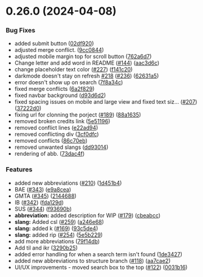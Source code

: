 # 0.26.0 (2024-04-08)


### Bug Fixes

* added submit button ([02df920](https://github.com/yanarex/Abbreve/commit/02df9204cd353cc16dcf636355e5d198d1e54e0b))
* adjusted merge conflict. ([9cc0844](https://github.com/yanarex/Abbreve/commit/9cc0844980140aee9f2a49c06cf7b93677becd59))
* adjusted mobile margin top for scroll button ([762a6d7](https://github.com/yanarex/Abbreve/commit/762a6d7012df32f7ceb2bf237ebd4edd5e1962f6))
* Change letter and add word in README ([#144](https://github.com/yanarex/Abbreve/issues/144)) ([aac3d6c](https://github.com/yanarex/Abbreve/commit/aac3d6c6533044dfc8d82d7c4a945a7c8c1f042f))
* change placeholder text color ([#227](https://github.com/yanarex/Abbreve/issues/227)) ([f141c20](https://github.com/yanarex/Abbreve/commit/f141c2008032f88473a87917a5c205a95ede87b3))
* darkmode doesn't stay on refresh [#218](https://github.com/yanarex/Abbreve/issues/218) ([#236](https://github.com/yanarex/Abbreve/issues/236)) ([62631a5](https://github.com/yanarex/Abbreve/commit/62631a539271c5673f97519bed1d905ccfc2daf7))
* error doesn't show up on search ([7f8a34c](https://github.com/yanarex/Abbreve/commit/7f8a34c0955494defdb69494bc05dc534e41c89c))
* fixed merge conflicts ([6a2f829](https://github.com/yanarex/Abbreve/commit/6a2f829cb42c7bab01f27218b777d8f0fb4adc53))
* fixed navbar background ([d93d6d2](https://github.com/yanarex/Abbreve/commit/d93d6d27a568c001f178c5011c805fa0d2b18142))
* fixed spacing issues on mobile and large view and fixed text siz… ([#207](https://github.com/yanarex/Abbreve/issues/207)) ([37222d0](https://github.com/yanarex/Abbreve/commit/37222d053fa7aa2ad789eb2ed50255b319ff4341))
* fixing url for clonning the porject ([#189](https://github.com/yanarex/Abbreve/issues/189)) ([88a1635](https://github.com/yanarex/Abbreve/commit/88a163529e73daee349ea101708783b96fb9cfc2))
* removed broken credits link ([5e51196](https://github.com/yanarex/Abbreve/commit/5e51196da3b473198b54b8a00950c6a6386dd6a9))
* removed conflict lines ([e22ad94](https://github.com/yanarex/Abbreve/commit/e22ad94c9398832060d8b582cb80ccb46ee701cc))
* removed conflicting div ([3cf0dfc](https://github.com/yanarex/Abbreve/commit/3cf0dfc6c865475c3aa7572d9280e7e315783ebe))
* removed conflicts ([86c70eb](https://github.com/yanarex/Abbreve/commit/86c70ebaa283dbd5aeefed239946f67d894f29d2))
* removed unwanted slangs ([dd93014](https://github.com/yanarex/Abbreve/commit/dd930148bd01427f9aa3bc3858d27b118d6443a4))
* rendering of abb. ([73dac4f](https://github.com/yanarex/Abbreve/commit/73dac4f24ee7eee21c1d8205940f6a2b78e66504))


### Features

* added new abbreviations ([#210](https://github.com/yanarex/Abbreve/issues/210)) ([1d451b4](https://github.com/yanarex/Abbreve/commit/1d451b4df69b85e4de80a4c40a73a4256d01d0b3))
* BAE ([#343](https://github.com/yanarex/Abbreve/issues/343)) ([e9a8cea](https://github.com/yanarex/Abbreve/commit/e9a8cea485f7a2f4380bb259c439bf5b171bae0c))
* GMTA ([#345](https://github.com/yanarex/Abbreve/issues/345)) ([2144688](https://github.com/yanarex/Abbreve/commit/214468801ed22f1e6143de51f2f92e817ebfb80b))
* IB ([#342](https://github.com/yanarex/Abbreve/issues/342)) ([fda129d](https://github.com/yanarex/Abbreve/commit/fda129dac740974e6b91befe4ead14066004a1ab))
* SUS ([#344](https://github.com/yanarex/Abbreve/issues/344)) ([f93690b](https://github.com/yanarex/Abbreve/commit/f93690b8781e3d9aaa082eabdc2cc5c51aa8203b))
* **abbreviation:** added description for WIP ([#179](https://github.com/yanarex/Abbreve/issues/179)) ([cbeabcc](https://github.com/yanarex/Abbreve/commit/cbeabcc4369ed3bf120690483eb3dc43242a0537))
* **slang:** Added csl ([#259](https://github.com/yanarex/Abbreve/issues/259)) ([a246e68](https://github.com/yanarex/Abbreve/commit/a246e68b94f3c93fa141ed2fc9ba7ebd36bf2324))
* **slang:** added k ([#169](https://github.com/yanarex/Abbreve/issues/169)) ([93c5de4](https://github.com/yanarex/Abbreve/commit/93c5de4d8220e988c419c54140bea3e753f7700b))
* **slang:** added rip ([#254](https://github.com/yanarex/Abbreve/issues/254)) ([5e5b229](https://github.com/yanarex/Abbreve/commit/5e5b22969b9353affa3659572787775451bda052))
* add more abbreviations ([79f14db](https://github.com/yanarex/Abbreve/commit/79f14db3ad37a6f1dc73be9b77f28e48b570a0fb))
* Add til and ikr ([3290b25](https://github.com/yanarex/Abbreve/commit/3290b251bd1450ca7b2e2834a8422b9f08b23493))
* added error handling for when a search term isn't found ([1de3427](https://github.com/yanarex/Abbreve/commit/1de34272020e34b4708fc853b0851d165c507a89))
* added new abbreviations to structure branch ([#118](https://github.com/yanarex/Abbreve/issues/118)) ([aa7cae2](https://github.com/yanarex/Abbreve/commit/aa7cae2c0936caf44eb9785304321703a4cd9aad))
* UI/UX improvements - moved search box to the top ([#122](https://github.com/yanarex/Abbreve/issues/122)) ([0031b16](https://github.com/yanarex/Abbreve/commit/0031b160f91cc3906d9fd6ed91bed6f66141276a))



